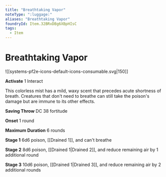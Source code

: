 ```yaml
---
title: "Breathtaking Vapor"
noteType: ":luggage:"
aliases: "Breathtaking Vapor"
foundryId: Item.32BRxDBg6XBpHIsC
tags:
  - Item
---
```


# Breathtaking Vapor
![[systems-pf2e-icons-default-icons-consumable.svg|150]]

**Activate** 1 Interact

This colorless mist has a mild, waxy scent that precedes acute shortness of breath. Creatures that don't need to breathe can still take the poison's damage but are immune to its other effects.

**Saving Throw** DC 38 fortitude

**Onset** 1 round

**Maximum Duration** 6 rounds

**Stage 1** 6d6 poison, [[Drained 1]], and can't breathe

**Stage 2** 8d6 poison, [[Drained 1|Drained 2]], and reduce remaining air by 1 additional round

**Stage 3** 10d6 poison, [[Drained 1|Drained 3]], and reduce remaining air by 2 additional rounds
